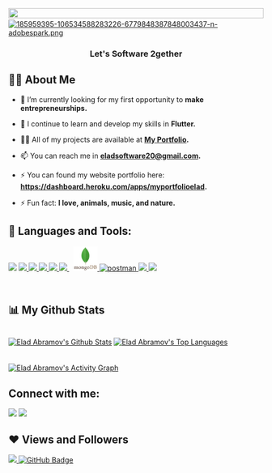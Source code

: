 <a href="#"><img width="100%" src="https://cdn.pixabay.com/photo/2013/07/12/19/01/boxer-154200_640.png" height="50%"/></a>
 [![185959395-106534588283226-6779848387848003437-n-adobespark.png](https://i.postimg.cc/rw2S0WDd/185959395-106534588283226-6779848387848003437-n-adobespark.png)](https://postimg.cc/N5byZK7Y)
<h3 align="center">Let's Software 2gether</h3>


## 🙋‍♂️ About Me

- 🔭 I’m currently looking for my first 
opportunity to **make entrepreneurships.**

- 🌱 I continue to learn and develop my skills in **Flutter.**

- 👨‍💻 All of my projects are available at **[My Portfolio](https://github.com/EladAbramov).**

- 📫 You can reach me in **eladsoftware20@gmail.com.**

- ⚡ You can found my website portfolio here: **https://dashboard.heroku.com/apps/myportfolioelad.**

- ⚡ Fun fact: **I love, animals, music, and nature.**

## 🚀 Languages and Tools:

<p align="left"> 
  <a href="https://flutter.dev/" target="_blank"><img src="https://img.icons8.com/color/48/000000/flutter.png"/></a>
    <a href="https://www.typescriptlang.org" target="_blank"> <img src="https://img.icons8.com/color/48/000000/typescript.png"/> </a>
    <a href="https://developer.mozilla.org/en-US/docs/Web/JavaScript" target="_blank"> <img src="https://img.icons8.com/color/48/000000/javascript.png"/> </a> 
    <a href="https://www.w3.org/html/" target="_blank"> <img src="https://img.icons8.com/color/48/000000/html-5.png"/> </a> 
    <a href="https://www.w3schools.com/css/" target="_blank"> <img src="https://img.icons8.com/color/48/000000/css3.png"/> </a>
    <a style="padding-right:8px;" href="https://nodejs.org" target="_blank"> <img src="https://img.icons8.com/color/48/000000/nodejs.png"/> </a> 
    <a href="https://www.mongodb.com/" target="_blank"> <img src="https://raw.githubusercontent.com/devicons/devicon/master/icons/mongodb/mongodb-original-wordmark.svg" alt="mongodb" width="48" height="48"/> </a> 
    <a href="https://postman.com" target="_blank"> <img src="https://www.vectorlogo.zone/logos/getpostman/getpostman-icon.svg" alt="postman" width="45" height="45"/> </a>   
    <a href="https://git-scm.com/" target="_blank"> <img src="https://img.icons8.com/color/48/000000/git.png"/> </a> 
    <a href="https://vuejs.org/" target="_blank"> <img src="https://img.icons8.com/color/48/000000/vue-js.png"/></a>
</p>
<br/>

## 📊 My Github Stats

  <br/>
    <a href="https://github.com/EladAbramov/github-readme-stats"><img alt="Elad Abramov's Github Stats" src="https://github-readme-stats.vercel.app/api?username=EladAbramov&show_icons=true&count_private=true&theme=react&hide_border=true&bg_color=0D1117" /></a>
  <a href="https://github.com/EladAbramov/github-readme-stats"><img alt="Elad Abramov's Top Languages" src="https://github-readme-stats.vercel.app/api/top-langs/?username=EladAbramov&langs_count=8&count_private=true&layout=compact&theme=react&hide_border=true&bg_color=0D1117" /></a>
  <br/>


<br/>
<br/>
<a href="#"><img alt="Elad Abramov's Activity Graph" src="https://activity-graph.herokuapp.com/graph?username=EladAbramov&bg_color=0D1117&color=5BCDEC&line=5BCDEC&point=FFFFFF&hide_border=true" /></a>

## Connect with me:
<p align="left">

<a href = "https://www.linkedin.com/in/elad-abramov-427b97133/" target="_blank"><img src="https://img.icons8.com/fluent/48/000000/linkedin.png"/></a>
<a href = "https://facebook.com/elad.abrmov.7" target="_blank"> <img src="https://img.icons8.com/color/48/000000/facebook.png"/></a>

</p>

## ❤ Views and Followers
<a href="https://github.com/EladAbramov?tab=github-profile-views-counter">
    <img src="https://komarev.com/ghpvc/?username=EladAbramov">
</a>
<a href="https://github.com/EladAbramov?tab=followers"><img src="https://img.shields.io/github/followers/EladAbramov?label=Followers&style=social" alt="GitHub Badge"></a>
